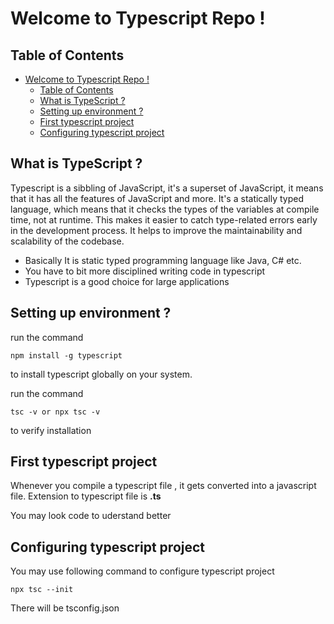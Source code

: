 # Welcome to Typescript Repo !

## Table of Contents

- [Welcome to Typescript Repo !](#welcome-to-typescript-repo-)
  - [Table of Contents](#table-of-contents)
  - [What is TypeScript ?](#what-is-typescript-)
  - [Setting up environment ?](#setting-up-environment-)
  - [First typescript project](#first-typescript-project)
  - [Configuring typescript project](#configuring-typescript-project)

## What is TypeScript ?

Typescript is a sibbling of JavaScript, it's a superset of JavaScript, it means that it has all the features of JavaScript and more. It's a statically typed language, which means that it checks the types of the variables at compile time, not at runtime. This makes it easier to catch type-related errors early in the development process. It helps to improve the maintainability and scalability of the codebase. 

- Basically It is static typed programming language like Java, C# etc.
- You have to bit more disciplined writing code in typescript 
- Typescript is a good choice for large applications



## Setting up environment ?

run the command 

```
npm install -g typescript
```

to install typescript globally on your system.


run the command

```
tsc -v or npx tsc -v
```

to verify installation


## First typescript project

Whenever you compile a typescript file , it gets converted into a javascript file.
Extension to typescript file is **.ts**


You may look code to uderstand better



## Configuring typescript project

You may use following command to configure typescript project

```
npx tsc --init
```

There will be tsconfig.json
